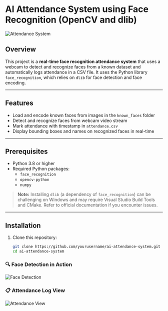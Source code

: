 # AI Attendance System using Face Recognition (OpenCV and dlib)

![Attendance System](https://img.shields.io/badge/status-active-brightgreen)

## Overview

This project is a **real-time face recognition attendance system** that uses a webcam to detect and recognize faces from a known dataset and automatically logs attendance in a CSV file. It uses the Python library `face_recognition`, which relies on `dlib` for face detection and face encoding.

---

## Features

- Load and encode known faces from images in the `known_faces` folder
- Detect and recognize faces from webcam video stream
- Mark attendance with timestamp in `attendance.csv`
- Display bounding boxes and names on recognized faces in real-time

---

## Prerequisites

- Python 3.8 or higher  
- Required Python packages:
  - `face_recognition`
  - `opencv-python`
  - `numpy`

> **Note:** Installing `dlib` (a dependency of `face_recognition`) can be challenging on Windows and may require Visual Studio Build Tools and CMake. Refer to official documentation if you encounter issues.

---

## Installation

1. Clone this repository:

   ```bash
   git clone https://github.com/yourusername/ai-attendance-system.git
   cd ai-attendance-system
### 🔍 Face Detection in Action
![Face Detection](Screenshot272.png)

### 📋 Attendance Log View
![Attendance View](images/attendance.png)
